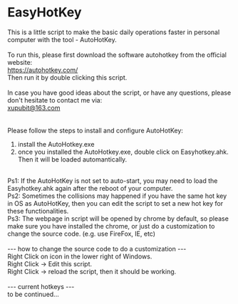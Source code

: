 # EasyHotKey
This is a little script to make the basic daily operations faster in personal computer with the tool - AutoHotKey.</br>
</br>
To run this, please first download the software autohotkey from the official website:</br>
https://autohotkey.com/</br>
Then run it by double clicking this script.</br>
</br>
In case you have good ideas about the script, or have any questions, please don't hesitate to contact me via:</br>
xupubit@163.com</br>
</br>
</br>
Please follow the steps to install and configure AutoHotKey:</br>
1. install the AutoHotkey.exe</br>
2. once you installed the AutoHotkey.exe, double click on Easyhotkey.ahk. Then it will be loaded automantically.</br>
</br>
Ps1: If the AutoHotKey is not set to auto-start, you may need to load the Easyhotkey.ahk again after the reboot of your computer.</br>
Ps2: Sometimes the collisions may happened if you have the same hot key in OS as AutoHotKey, then you can edit the script to set a new hot key for these functionalities.</br>
Ps3: The webpage in script will be opened by chrome by default, so please make sure you have installed the chrome, or just do a customization to change the source code. (e.g. use FireFox, IE, etc) </br>
</br>
--- how to change the source code to do a customization ---</br>
Right Click on icon in the lower right of Windows.</br>
Right Click -> Edit this script.</br>
Right Click -> reload the script, then it should be working.</br>
</br>
--- current hotkeys ---</br>
to be continued...</br>
